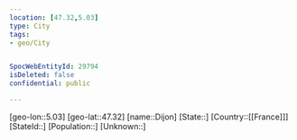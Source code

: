 ```yaml
---
location: [47.32,5.03]
type: City
tags:
- geo/City


SpocWebEntityId: 29794
isDeleted: false
confidential: public

---
```

[geo-lon::5.03]
[geo-lat::47.32]
[name::Dijon]
[State::]
[Country::[[France]]]
[StateId::]
[Population::]
[Unknown::]

